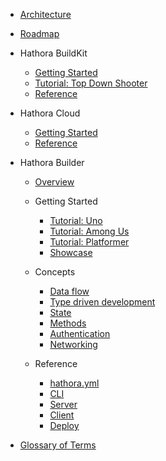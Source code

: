 - [Architecture](architecture.md)
- [Roadmap](roadmap.md)

- Hathora BuildKit

  - [Getting Started](buildkit/README.md)
  - [Tutorial: Top Down Shooter](buildkit/tutorial_topdown_shooter.md)
  - [Reference](buildkit/reference.md)

- Hathora Cloud

  - [Getting Started](cloud/README.md)
  - [Reference](cloud/reference.md)

- Hathora Builder

  - [Overview](builder/README.md)

  - Getting Started

    - [Tutorial: Uno](builder/tutorial_uno.md)
    - [Tutorial: Among Us](builder/tutorial_among_us.md)
    - [Tutorial: Platformer](builder/tutorial_platformer.md)
    - [Showcase](builder/showcase.md)

  - Concepts

    - [Data flow](builder/data-flow.md)
    - [Type driven development](builder/type-driven-development.md)
    - [State](builder/state.md)
    - [Methods](builder/methods.md)
    - [Authentication](builder/auth.md)
    - [Networking](builder/networking.md)

  - Reference

    - [hathora.yml](builder/hathora-yml.md)
    - [CLI](builder/cli.md)
    - [Server](builder/server.md)
    - [Client](builder/client.md)
    - [Deploy](builder/deploy.md)

- [Glossary of Terms](glossary.md)
